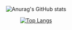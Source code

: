 <div id="title" align=center>


![Anurag's GitHub stats](https://github-readme-stats.vercel.app/api?username=MoonFanQAQ&show_icons=true&theme=radical)

[![Top Langs](https://github-readme-stats.vercel.app/api/top-langs/?username=anuraghazra&layout=compact&theme=radical)](https://github.com/anuraghazra/github-readme-stats)




</div>
